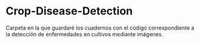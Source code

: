 # Crop-Disease-Detection
Carpeta en la que guardaré los cuadernos con el código correspondiente a la detección de enfermedades en cultivos mediante imágenes.
